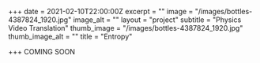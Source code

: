 +++
date = 2021-02-10T22:00:00Z
excerpt = ""
image = "/images/bottles-4387824_1920.jpg"
image_alt = ""
layout = "project"
subtitle = "Physics Video Translation"
thumb_image = "/images/bottles-4387824_1920.jpg"
thumb_image_alt = ""
title = "Entropy"

+++
COMING SOON